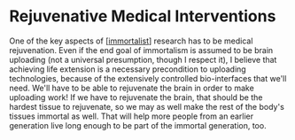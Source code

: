 # Rejuvenative Medical Interventions

One of the key aspects of [[immortalist]] research has to be medical rejuvenation.  Even if the end goal of immortalism is assumed to be brain uploading (not a universal presumption, though I respect it), I believe that achieving life extension is a necessary precondition to uploading technologies, because of the extensively controlled bio-interfaces that we'll need.  We'll have to be able to rejuvenate the brain in order to make uploading work!  If we have to rejuvenate the brain, that should be the hardest tissue to rejuvenate, so we may as well make the rest of the body's tissues immortal as well.  That will help more people from an earlier generation live long enough to be part of the immortal generation, too.

[//begin]: # "Autogenerated link references for markdown compatibility"
[immortalist]: immortalist "Immortalist"
[//end]: # "Autogenerated link references"